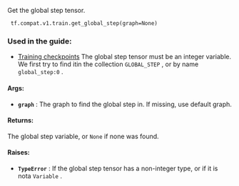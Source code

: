 Get the global step tensor.

```
 tf.compat.v1.train.get_global_step(graph=None) 
```

### Used in the guide:
- [Training checkpoints](https://tensorflow.google.cn/guide/checkpoint)
The global step tensor must be an integer variable. We first try to find itin the collection  `GLOBAL_STEP` , or by name  `global_step:0` .

#### Args:
- **`graph`** : The graph to find the global step in. If missing, use default graph.


#### Returns:
The global step variable, or  `None`  if none was found.

#### Raises:
- **`TypeError`** : If the global step tensor has a non-integer type, or if it is nota  `Variable` .
